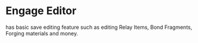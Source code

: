 # Engage Editor

has basic save editing feature such as editing Relay Items, Bond Fragments, Forging materials and money.